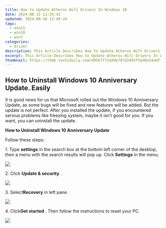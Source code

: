 ```yaml
---
title: How to Update Atheros Wifi Drivers In Windows 10
date: 2024-08-15 11:35:41
updated: 2024-08-16 12:49:24
tags:
  - win11
  - win10
  - win7
categories:
  - driver
description: This Article Describes How to Update Atheros Wifi Drivers In Windows 10
excerpt: This Article Describes How to Update Atheros Wifi Drivers In Windows 10
thumbnail: https://thmb.techidaily.com/d9567f73a6de787d2d45f5ed6e24adff2914444a4a5e563757f01047c1bbc480.jpg
---
```


## How to Uninstall Windows 10 Anniversary Update. Easily

It is good news for us that Microsoft rolled out the Windows 10 Anniversary Update, as some bugs will be fixed and new features will be added. But the update is not perfect. After you installed the update, if you encountered serious problems like freezing system, maybe it isn’t good for you. If you want, you can uninstall the update.
  
**How to Uninstall Windows 10 Anniversary Update**
  
Follow these steps:  
  
1\. Type **settings**  in the search box at the bottom left corner of the desktop, then a menu with the search results will pop up. Click **Settings** in the menu.
  
![](https://images.drivereasy.com/wp-content/uploads/2016/10/img_580834163ae52.png)

2\. Click **Update & security** .
  
![](https://images.drivereasy.com/wp-content/uploads/2016/10/img_580834c5df865.png)
  
 3\. Select**Recovery** in left pane.  
  
![](https://images.drivereasy.com/wp-content/uploads/2016/10/img_58085f7710f92.png)
  
 4\. Click**Get started** . Then follow the instructions to reset your PC.  
  
![](https://images.drivereasy.com/wp-content/uploads/2016/10/img_58085fd3d9484.png)


<ins class="adsbygoogle"
     style="display:block"
     data-ad-format="autorelaxed"
     data-ad-client="ca-pub-7571918770474297"
     data-ad-slot="1223367746"></ins>



<ins class="adsbygoogle"
     style="display:block"
     data-ad-client="ca-pub-7571918770474297"
     data-ad-slot="8358498916"
     data-ad-format="auto"
     data-full-width-responsive="true"></ins>
